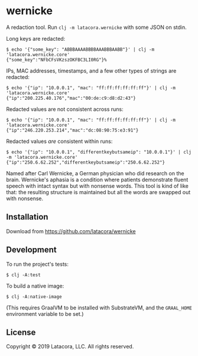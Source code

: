 # wernicke

A redaction tool. Run `clj -m latacora.wernicke` with some JSON on stdin.

Long keys are redacted:

    $ echo '{"some_key": "ABBBAAAABBBBAAABBBAABB"}' | clj -m 'latacora.wernicke.core'
    {"some_key":"NFbCFsVKzszOKFBC3LI0RG"}%

IPs, MAC addresses, timestamps, and a few other types of strings are redacted:

    $ echo '{"ip": "10.0.0.1", "mac": "ff:ff:ff:ff:ff:ff"}' | clj -m 'latacora.wernicke.core'
    {"ip":"200.225.40.176","mac":"00:de:c9:d8:d2:43"}

Redacted values are not consistent across runs:

    $ echo '{"ip": "10.0.0.1", "mac": "ff:ff:ff:ff:ff:ff"}' | clj -m 'latacora.wernicke.core'
    {"ip":"246.220.253.214","mac":"dc:08:90:75:e3:91"}

Redacted values _are_ consistent within runs:

    $ echo '{"ip": "10.0.0.1", "differentkeybutsameip": "10.0.0.1"}' | clj -m 'latacora.wernicke.core'
    {"ip":"250.6.62.252","differentkeybutsameip":"250.6.62.252"}

Named after Carl Wernicke, a German physician who did research on the brain.
Wernicke's aphasia is a condition where patients demonstrate fluent speech with
intact syntax but with nonsense words. This tool is kind of like that: the
resulting structure is maintained but all the words are swapped out with
nonsense.

## Installation

Download from https://github.com/latacora/wernicke

## Development

To run the project's tests:

    $ clj -A:test

To build a native image:

    $ clj -A:native-image

(This requires GraalVM to be installed with SubstrateVM, and the `GRAAL_HOME`
environment variable to be set.)

## License

Copyright © 2019 Latacora, LLC. All rights reserved.
